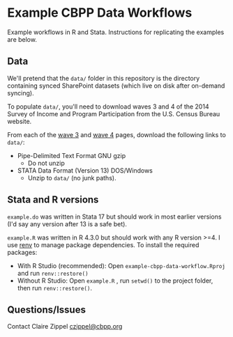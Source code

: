 # Example CBPP Data Workflows

Example workflows in R and Stata. Instructions for replicating the examples are below.

## Data

We'll pretend that the `data/` folder in this repository is the directory containing synced SharePoint datasets (which live on disk after on-demand syncing).

To populate `data/`, you'll need to download waves 3 and 4 of the 2014 Survey of Income and Program Participation from the U.S. Census Bureau website.

From each of the [wave 3](https://www.census.gov/programs-surveys/sipp/data/datasets/2014-panel/wave-3.html) and [wave 4](https://www.census.gov/programs-surveys/sipp/data/datasets/2014-panel/wave-4.html) pages, download the following links to `data/`:

-   Pipe-Delimited Text Format GNU gzip
    -   Do not unzip
-   STATA Data Format (Version 13) DOS/Windows
    -   Unzip to `data/` (no junk paths).

## Stata and R versions

`example.do` was written in Stata 17 but should work in most earlier versions (I'd say any version after 13 is a safe bet).

`example.R` was written in R 4.3.0 but should work with any R version \>=4. I use [renv](https://rstudio.github.io/renv/) to manage package dependencies. To install the required packages:

-   With R Studio (recommended): Open `example-cbpp-data-workflow.Rproj` and run `renv::restore()`
-   Without R Studio: Open `example.R` , run `setwd()` to the project folder, then run `renv::restore()`.


## Questions/Issues

Contact Claire Zippel czippel@cbpp.org